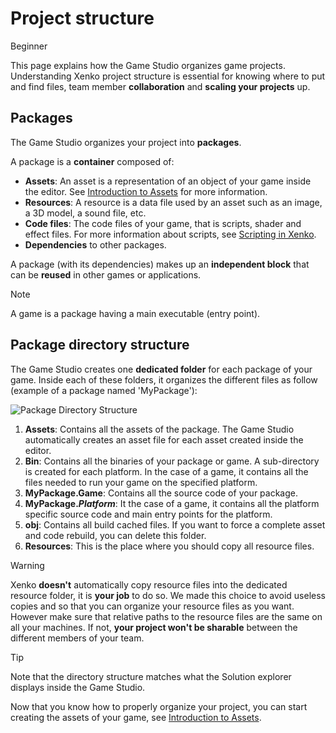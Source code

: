 # Project structure

<span class="label label-doc-level">Beginner</span>

This page explains how the Game Studio organizes game projects. 
Understanding Xenko project structure is essential for knowing where to put and find files, 
team member **collaboration** and **scaling your projects** up.

## Packages

The Game Studio organizes your project into **packages**. 

A package is a **container** composed of:

* **Assets**: An asset is a representation of an object of your game inside the editor. 
  See [Introduction to Assets](introduction-to-assets.md) for more information.
* **Resources**: A resource is a data file used by an asset such as an image, a 3D model, a sound file, etc.
* **Code files**: The code files of your game, that is scripts, shader and effect files. 
  For more information about scripts, see [Scripting in Xenko](scripts-in-xenko.md).
* **Dependencies** to other packages.

A package (with its dependencies) makes up an **independent block** that can be **reused** in other games or applications.

> [!NOTE]
> A game is a package having a main executable (entry point).

## Package directory structure

The Game Studio creates one **dedicated folder** for each package of your game.
Inside each of these folders, it organizes the different files as follow (example of a package named 'MyPackage'): 

![Package Directory Structure](media/sample-project-directory-structure.png)

1. **Assets**: Contains all the assets of the package. The Game Studio automatically creates an asset file for each asset created inside the editor.
2. **Bin**: Contains all the binaries of your package or game. A sub-directory is created for each platform. 
   In the case of a game, it contains all the files needed to run your game on the specified platform.
3. **MyPackage.Game**: Contains all the source code of your package.
4. **MyPackage._Platform_**: It the case of a game, it contains all the platform specific source code and main entry points for the platform. 
5. **obj**: Contains all build cached files. If you want to force a complete asset and code rebuild, you can delete this folder.
6. **Resources**: This is the place where you should copy all resource files. 

> [!WARNING]
> Xenko **doesn't** automatically copy resource files into the dedicated resource folder, it is **your job** to do so. 
> We made this choice to avoid useless copies and so that you can organize your resource files as you want.
> However make sure that relative paths to the resource files are the same on all your machines.
> If not, **your project won't be sharable** between the different members of your team.

> [!TIP]
> Note that the directory structure matches what the Solution explorer displays inside the Game Studio.

Now that you know how to properly organize your project, you can start creating the assets of your game, see [Introduction to Assets](introduction-to-assets.md).
